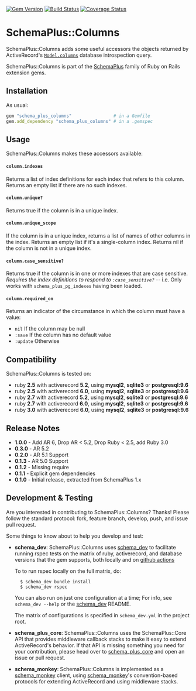 [![Gem Version](https://badge.fury.io/rb/schema_plus_columns.svg)](http://badge.fury.io/rb/schema_plus_columns)
[![Build Status](https://github.com/SchemaPlus/schema_plus_columns/actions/workflows/pr.yml/badge.svg)](http://github.com/SchemaPlus/schema_plus_columns/actions)
[![Coverage Status](https://coveralls.io/github/SchemaPlus/schema_plus_columns/badge.svg)](https://coveralls.io/github/SchemaPlus/schema_plus_columns)

# SchemaPlus::Columns

SchemaPlus::Columns adds some useful accessors the objects returned by ActiveRecord's [`Model.columns`](http://api.rubyonrails.org/classes/ActiveRecord/ConnectionAdapters/PostgreSQL/SchemaStatements.html#method-i-columns) database introspection query.

SchemaPlus::Columns is part of the [SchemaPlus](https://github.com/SchemaPlus/) family of Ruby on Rails extension gems.

## Installation

<!-- SCHEMA_DEV: TEMPLATE INSTALLATION - begin -->
<!-- These lines are auto-inserted from a schema_dev template -->
As usual:

```ruby
gem "schema_plus_columns"                # in a Gemfile
gem.add_dependency "schema_plus_columns" # in a .gemspec
```

<!-- SCHEMA_DEV: TEMPLATE INSTALLATION - end -->

## Usage

SchemaPlus::Columns makes these accessors available:

#### `column.indexes`

Returns a list of index definitions for each index that refers to this column.  Returns an empty list if there are no such indexes.

#### `column.unique?`

Returns true if the column is in a unique index.

#### `column.unique_scope`

If the column is in a unique index, returns a list of names of other columns in the index.  Returns an empty list if it's a single-column index. Returns nil if the column is not in a unique index.

#### `column.case_sensitive?`

Returns true if the column is in one or more indexes that are case sensitive.  *Requires the index definitions to respond to `:case_sensitive?`* -- i.e. Only works with `schema_plus_pg_indexes` having been loaded.

#### `column.required_on`

Returns an indicator of the circumstance in which the column must have a value:

* `nil` If the column may be null
* `:save` If the column has no default value
* `:update` Otherwise


## Compatibility

SchemaPlus::Columns is tested on:

<!-- SCHEMA_DEV: MATRIX - begin -->
<!-- These lines are auto-generated by schema_dev based on schema_dev.yml -->
* ruby **2.5** with activerecord **5.2**, using **mysql2**, **sqlite3** or **postgresql:9.6**
* ruby **2.5** with activerecord **6.0**, using **mysql2**, **sqlite3** or **postgresql:9.6**
* ruby **2.7** with activerecord **5.2**, using **mysql2**, **sqlite3** or **postgresql:9.6**
* ruby **2.7** with activerecord **6.0**, using **mysql2**, **sqlite3** or **postgresql:9.6**
* ruby **3.0** with activerecord **6.0**, using **mysql2**, **sqlite3** or **postgresql:9.6**

<!-- SCHEMA_DEV: MATRIX - end -->


## Release Notes

* **1.0.0** - Add AR 6, Drop AR < 5.2, Drop Ruby < 2.5, add Ruby 3.0
* **0.3.0** - AR 5.2
* **0.2.0** - AR 5.1 Support
* **0.1.3** - AR 5.0 Support
* **0.1.2** - Missing require
* **0.1.1** - Explicit gem dependencies
* **0.1.0** - Initial release, extracted from SchemaPlus 1.x

## Development & Testing

Are you interested in contributing to SchemaPlus::Columns?  Thanks!  Please follow
the standard protocol: fork, feature branch, develop, push, and issue pull
request.

Some things to know about to help you develop and test:

<!-- SCHEMA_DEV: TEMPLATE USES SCHEMA_DEV - begin -->
<!-- These lines are auto-inserted from a schema_dev template -->
* **schema_dev**:  SchemaPlus::Columns uses [schema_dev](https://github.com/SchemaPlus/schema_dev) to
  facilitate running rspec tests on the matrix of ruby, activerecord, and database
  versions that the gem supports, both locally and on
  [github actions](https://github.com/SchemaPlus/schema_plus_columns/actions)

  To to run rspec locally on the full matrix, do:

        $ schema_dev bundle install
        $ schema_dev rspec

  You can also run on just one configuration at a time;  For info, see `schema_dev --help` or the [schema_dev](https://github.com/SchemaPlus/schema_dev) README.

  The matrix of configurations is specified in `schema_dev.yml` in
  the project root.

<!-- SCHEMA_DEV: TEMPLATE USES SCHEMA_DEV - end -->

<!-- SCHEMA_DEV: TEMPLATE USES SCHEMA_PLUS_CORE - begin -->
<!-- These lines are auto-inserted from a schema_dev template -->
* **schema_plus_core**: SchemaPlus::Columns uses the SchemaPlus::Core API that
  provides middleware callback stacks to make it easy to extend
  ActiveRecord's behavior.  If that API is missing something you need for
  your contribution, please head over to
  [schema_plus_core](https://github.com/SchemaPlus/schema_plus_core) and open
  an issue or pull request.

<!-- SCHEMA_DEV: TEMPLATE USES SCHEMA_PLUS_CORE - end -->

<!-- SCHEMA_DEV: TEMPLATE USES SCHEMA_MONKEY - begin -->
<!-- These lines are auto-inserted from a schema_dev template -->
* **schema_monkey**: SchemaPlus::Columns is implemented as a
  [schema_monkey](https://github.com/SchemaPlus/schema_monkey) client,
  using [schema_monkey](https://github.com/SchemaPlus/schema_monkey)'s
  convention-based protocols for extending ActiveRecord and using middleware stacks.

<!-- SCHEMA_DEV: TEMPLATE USES SCHEMA_MONKEY - end -->
